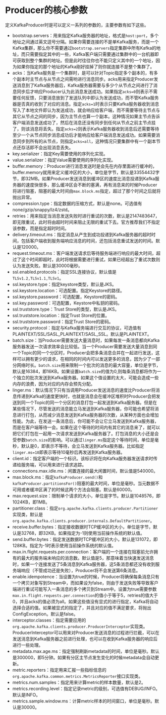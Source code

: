 # Producer的核心参数

定义KafkaProducer时是可以定义一系列的参数的，主要参数有如下这些。

* bootstrap.servers：用来指定Kafka服务器的地址，格式是`host:port`，多个地址之间通过英文逗号分隔。如果你需要连接的不是单Kafka服务，而是一个Kafka集群，那么你不需要通过`bootstrap.servers`指定集群中所有Kafka的地址，而只需要指定其中的一些，Kafka客户端只需要通过集群中的一台机器即可获取到整个集群的地址。但是此时往往你也不能只定义其中的一个地址，因为如果你指定的那个地址的Kafka刚好挂掉了则你就连接不是整个集群了。
* acks：当Kafka服务是一个集群时，是可以针对Topic指定多个副本的，有多个副本时主节点与从节点之间需哟进行消息同步。acks用来指定Producer发送消息到了Kafka服务器后，Kafka服务器需要与多少个从节点之间进行了消息同步后才响应Producer认为此消息发送成功。如果指定`acks=0`则表示不需要任何反馈，只要消息放到了发送队列中即认为发送成功，而不管Kafka服务器是否真的收到了对应的消息。指定`acks=1`时表示只要Kafka服务器收到消息写入了本地文件即认为发送成功，就会响应给客户端，而不需要等待主节点与其它从节点之间的同步，因为主节点也算一个副本。这种情况如果主节点告诉客户端消息发送成功了，然后在消息还没有同步到任何从节点之前主节点挂了，则该消息将丢失。指定`acks=2`则表示Kafka服务器收到消息后还需要等待至少一个从节点同步消息成功后才能响应给客户端消息发送成功。如果需要消息同步到所有的从节点，则指定`acks=all`，这种情况只要集群中有一个副本节点还存活即不会出现消息丢失。
* key.serializer：指定Key需要使用的序列化实现。
* value.serializer：指定Value需要使用的序列化实现。
* buffer.memory：Producer进行消息发送时是会先在内存里面进行缓冲的，buffer.memory就用来定义缓冲区的大小，单位是字节，默认是33554432字节，即32MB。如果Producer发送消息到缓冲区的速度比消息投递到Kafka服务器的速度快很多，那么缓冲区会不断的塞满，再有消息来的时候Producer将进行阻塞，阻塞的最大时间由`max.block.ms`指定，超过了那个时间之后就将抛出异常。
* compression.type：指定数据的压缩方式，默认是none。可选值有none/gzip/snappy/lz4/zstd。
* retries：用来指定当消息发送失败时进行重试的次数，默认是2147483647，即无限重试，此时将由超时时间来阻止无限的重试下去。官方推荐我们不指定该参数，而是指定超时时间。
* delivery.timeout.ms：指定消息从产生到成功投递到Kafka服务器的超时时间，包括客户端收到服务端响应消息的时间，还包括消息重试发送的时间。默认是120000。
* request.timeout.ms：客户端发送请求后等待服务端进行响应的最大时间，超过了这个时间即超时，此时将根据需要进行重试，如果已经超出了重试次数则认为发送失败。默认是30000毫秒。
* ssl.enabled.protocols：指定SSL连接协议，默认值是`TLSv1.2,TLSv1.1,TLSv1`。
* ssl.keystore.type：指定keystore类型，默认是JKS。
* ssl.keystore.location：可选配置。指定Keystore的路径。
* ssl.keystore.password：可选配置，Keystore的密码。
* ssl.key.password：可选配置，Keystore中私钥的密码。
* ssl.truststore.type：Trust Store的类型，默认是JKS。
* ssl.truststore.location：指定Trust Store的位置。
* ssl.truststore.password：指定Trust Store的密码。
* security.protocol：指定与Kafka服务端进行交互的协议，可选值有PLAINTEXT/SSL/SASL_PLAINTEXT/SASL_SSL。默认是PLAINTEXT。
* batch.size：当Producer需要发送大量消息时，如果每发一条消息都向Kafka服务器发送一次请求效率会比较低。当一个Producer需要发送大量消息到同一个Topic的同一个分区时，Producer会把多条消息合并在一起进行发送，这样可以拥有更少的请求，在相同的时间内可以发送更多的消息，因为少了一部分网络时长。`batch.size`用来限制一个批次的消息的最大容量，单位是字节，默认是16384，即16KB。如果设置`batch.size`的值为0,则每条消息都将作为一个独立的批次发送到Kafka服务器。如果这个值设置的太大，可能会造成一些内存的浪费，因为对应的内存会预先分配。
* linger.ms：默认情况下只有当调用Producer发送消息的速度比Producer将消息传递到Kafka的速度更快时，也就是消息会在缓冲区堆积时Producer会把发送到同一个Topic的同一个分区的消息打包一起发送到Kafka服务器。但是在某些情况下，尽管发送的消息能立马发送到Kafka服务器，你可能也希望将消息进行打包，从而减少消息发送到Kafka服务器的次数，从某种方面也会增加性能。为此，在发送一条消息后，你可能不会让它立马发送到Kafka服务器，而是在客户端等待一会。如果在这个等待的时间内有其它的消息来了，就可以把它们打包在一起用一次请求发送到Kafka服务器了。打包消息的大小还是会受参数`batch.size`的影响。可以通过`linger.ms`指定这个等待时间，单位是毫秒，默认是0，即表示不等待，会立马发送到Kafka服务器。比如指定`linger.ms=10`即表示等待10毫秒后再发送到Kafka服务器。
* client.id：指定客户端的一个标识。该标识将在向Kafka服务器发送请求时传递给服务端，可以用来进行请求追踪。
* connections.max.idle.ms：闲置连接的最大闲置时间，默认值是540000。
* max.block.ms：指定`kafkaProducer.send()`和`kafkaProducer.partitionsFor()`阻塞的最大时间，单位是毫秒。当元数据不可用或者缓冲区满了的时候这两个方法会阻塞。默认是60000。
* max.request.size：限制单个请求的大小，单位是字节。默认是1048576，即1024KB，即1MB。
* partitioner.class：指定`org.apache.kafka.clients.producer.Partitioner`实现类，默认是`org.apache.kafka.clients.producer.internals.DefaultPartitioner`。
* receive.buffer.bytes：指定接收数据时TCP缓冲区的大小，单位是字节，默认是32768，即32KB。如果指定为-1则使用当前操作系统的默认值。
* send.buffer.bytes：指定发送数据时TCP缓冲区的大小，默认是131072，即128KB。指定为-1时表示使用当前操作系统的默认值。
* max.in.flight.requests.per.connection：客户端的一个连接在阻塞前允许拥有的最大的服务端未响应的消息数。默认值是5，那意味着当快速发送消息时，如果一个连接发送了5条消息到Kafka服务器，这5条消息都还没有收到服务端响应（不管成功还是失败），Producer将不会发送第6条消息。
* enable.idempotence：当设置为true的时候，Producer将确保每条消息只有一个拷贝对象写到Stream中，而如果设为false，则由于发送失败等导致客户端进行重试可能写入一条消息的多个拷贝到Stream中。设置为true需要参数`max.in.flight.requests.per.connection`的值小于等于5，retries的值大于0，并且acks的值必须为all。如果这些值没有显式的进行指定，Kafka将自动选择合适的值。如果被显式的指定了，并且对应的值不满足要求，将抛出ConfigException。默认是false。
* interceptor.classes：指定需要应用的`org.apache.kafka.clients.producer.ProducerInterceptor`实现类。ProducerInterceptor可以用来对Producer发送消息的过程进行拦截，可以在发送消息到Kafka服务器之前进行处理，也可以在收到Kafka服务器的响应后进行一些处理。
* metadata.max.age.ms：指定强制刷新metadata的时间，单位是毫秒。默认是300000，即5分钟。如果有分区主节点发生变化的时候metadata会自动更新。
* metric.reporters：指定用来汇报一些指标信息的`org.apache.kafka.common.metrics.MetricsReporter`接口实现类。
* metrics.num.samples：指定用来计算metric的样本数量，默认是2。
* metrics.recording.level：指定记录metric的级别，可选值有DEBUG/INFO。默认是INFO。
* metrics.sample.window.ms：计算metric样本的时间窗口，单位是毫秒。默认是30000。



